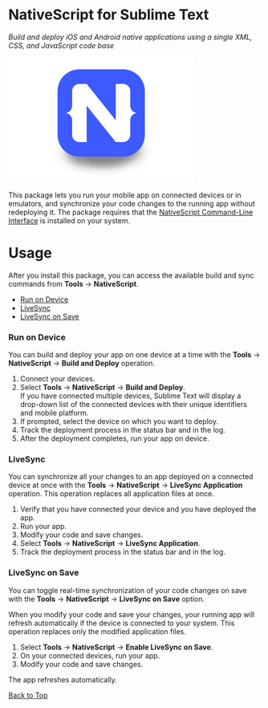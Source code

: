 NativeScript for Sublime Text
==========================

*Build and deploy iOS and Android native applications using a single XML, CSS, and JavaScript code base*

[![NativeScript](https://raw.githubusercontent.com/Mitko-Kerezov/ns-sublime-plugin/master/ns-logo.png "NativeScript")](https://www.nativescript.org/ "NativeScript web site")

This package lets you run your mobile app on connected devices or in emulators, and synchronize your code changes to the running app without redeploying it. The package requires that the [NativeScript Command-Line Interface](https://www.npmjs.com/package/nativescript "NativeScript Command-Line Interface") is installed on your system.

Usage
===

After you install this package, you can access the available build and sync commands from **Tools** -> **NativeScript**.

* [Run on Device](#run-on-device "Build and deploy to device")
* [LiveSync](#livesync "LiveSync")
* [LiveSync on Save](#livesync-on-save "Enable LiveSync on Save")

### Run on Device

You can build and deploy your app on one device at a time with the **Tools** -> **NativeScript** -> **Build and Deploy** operation.

1. Connect your devices.
1. Select **Tools** -> **NativeScript** -> **Build and Deploy**.<br/>If you have connected multiple devices, Sublime Text will display a drop-down list of the connected devices with their unique identifiers and mobile platform.
1. If prompted, select the device on which you want to deploy.
1. Track the deployment process in the status bar and in the log.
1. After the deployment completes, run your app on device.

### LiveSync

You can synchronize all your changes to an app deployed on a connected device at once with the **Tools** -> **NativeScript** -> **LiveSync Application** operation. This operation replaces all application files at once.

1. Verify that you have connected your device and you have deployed the app.
1. Run your app.
1. Modify your code and save changes.
1. Select **Tools** -> **NativeScript** -> **LiveSync Application**.
1. Track the deployment process in the status bar and in the log.

### LiveSync on Save

You can toggle real-time synchronization of your code changes on save with the **Tools** -> **NativeScript** -> **LiveSync on Save** option.

When you modify your code and save your changes, your running app will refresh automatically if the device is connected to your system. This operation replaces only the modified application files.

1. Select **Tools** -> **NativeScript** -> **Enable LiveSync on Save**.
1. On your connected devices, run your app.
1. Modify your code and save changes.

The app refreshes automatically.

[Back to Top][1]

[1]: #nativescript-for-sublime-text

